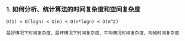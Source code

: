 ### 1. 如何分析、统计算法的时间复杂度和空间复杂度
 	O(1) < O(logn) < O(n) < O(n*logn) < O(n^2)
 
	最好情况下时间复杂度、最坏情况下时间复杂度、平均情况时间复杂度、均摊时间复杂度
 